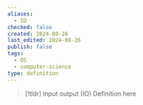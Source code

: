 ```yaml
---
aliases:
  - IO
checked: false
created: 2024-08-26
last_edited: 2024-08-26
publish: false
tags:
  - OS
  - computer-science
type: definition
---
```

>[!tldr] Input output (IO)
>Definition here

